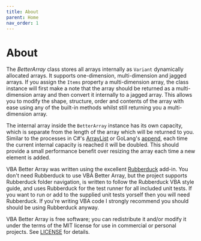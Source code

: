 ```yaml
---
title: About
parent: Home
nav_order: 1
---
```


# About

The *BetterArray* class stores all arrays internally as `Variant` dynamically allocated arrays. It supports one-dimension, multi-dimension and jagged arrays. If you assign the `Items` property a multi-dimension array, the class instance will first make a note that the array should be returned as a multi-dimension array and then convert it internally to a jagged array. This allows you to modify the shape, structure, order and contents of the array with ease using any of the built-in methods whilst still returning you a multi-dimension array.

The internal array inside the `BetterArray` instance has its own capacity, which is separate from the length of the array which will be returned to you. Similar to the processes in C#'s [ArrayList](https://docs.microsoft.com/en-us/dotnet/api/system.collections.arraylist?view=netframework-4.8) or GoLang's [append](https://golang.org/pkg/builtin/#append), each time the current internal capacity is reached it will be doubled. This should provide a small performance benefit over resizing the array each time a new element is added.

VBA Better Array was written using the excellent [Rubberduck](https://github.com/rubberduck-vba/Rubberduck) add-in. You don't need Rubberduck to use VBA Better Array, but the project supports Rubberduck folder navigation, is written to follow the Rubberduck VBA style guide, and uses Rubberduck for the test runner for all included unit tests. If you want to run or add to the supplied unit tests yorself then you will need Rubberduck. If you're writing VBA code I strongly recommend you should should be using Rubberduck anyway.

VBA Better Array is free software; you can redistribute it and/or modify it under the terms of the MIT license for use in commercial or personal projects. See [LICENSE](https://github.com/Senipah/VBA-Better-Array/blob/master/LICENSE) for details.

